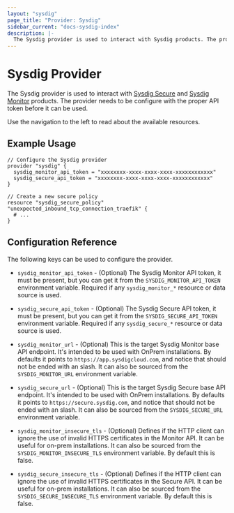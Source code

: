 ```yaml
---
layout: "sysdig"
page_title: "Provider: Sysdig"
sidebar_current: "docs-sysdig-index"
description: |-
  The Sysdig provider is used to interact with Sysdig products. The provider needs to be configured with proper API token before it can be used.
---
```


# Sysdig Provider

The Sysdig provider is used to interact with
[Sysdig Secure](https://sysdig.com/product/secure/) and
[Sysdig Monitor](https://sysdig.com/product/monitor/) products. The provider
needs to be configure with the proper API token before it can be used.

Use the navigation to the left to read about the available resources.

## Example Usage

```hcl
// Configure the Sysdig provider
provider "sysdig" {
  sysdig_monitor_api_token = "xxxxxxxx-xxxx-xxxx-xxxx-xxxxxxxxxxxx"
  sysdig_secure_api_token = "xxxxxxxx-xxxx-xxxx-xxxx-xxxxxxxxxxxx"
}

// Create a new secure policy
resource "sysdig_secure_policy" "unexpected_inbound_tcp_connection_traefik" {
  # ...
}
```

## Configuration Reference

The following keys can be used to configure the provider.

* `sysdig_monitor_api_token` - (Optional) The Sysdig Monitor API token, it must be
  present, but you can get it from the `SYSDIG_MONITOR_API_TOKEN` environment variable.
  Required if any `sysdig_monitor_*` resource or data source is used. 

* `sysdig_secure_api_token` - (Optional) The Sysdig Secure API token, it must be
  present, but you can get it from the `SYSDIG_SECURE_API_TOKEN` environment variable.
  Required if any `sysdig_secure_*` resource or data source is used.

* `sysdig_monitor_url` - (Optional) This is the target Sysdig Monitor base API
  endpoint. It's intended to be used with OnPrem installations. By defaults it
  points to `https://app.sysdigcloud.com`, and notice that should not be ended
  with an slash. It can also be sourced from the `SYSDIG_MONITOR_URL` environment
  variable.
  
* `sysdig_secure_url` - (Optional) This is the target Sysdig Secure base API
  endpoint. It's intended to be used with OnPrem installations. By defaults it
  points to `https://secure.sysdig.com`, and notice that should not be ended
  with an slash. It can also be sourced from the `SYSDIG_SECURE_URL` environment
  variable.
  
* `sysdig_monitor_insecure_tls` - (Optional) Defines if the HTTP client can ignore
  the use of invalid HTTPS certificates in the Monitor API. It can be useful for 
  on-prem installations. It can also be sourced from the `SYSDIG_MONITOR_INSECURE_TLS`
  environment variable. By default this is false.

* `sysdig_secure_insecure_tls` - (Optional) Defines if the HTTP client can ignore
  the use of invalid HTTPS certificates in the Secure API. It can be useful for 
  on-prem installations. It can also be sourced from the `SYSDIG_SECURE_INSECURE_TLS`
  environment variable. By default this is false.
